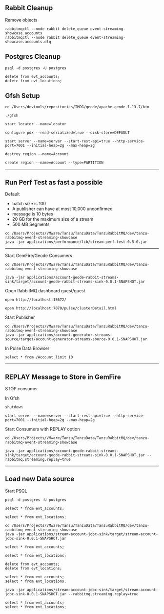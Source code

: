 
## Rabbit Cleanup 

Remove objects


```shell
rabbitmqctl --node rabbit delete_queue event-streaming-showcase.accounts
rabbitmqctl --node rabbit delete_queue event-streaming-showcase.accounts.dlq

```

## Postgres Cleanup

```shell
psql -d postgres -U postgres
```

```shell
delete from evt_accounts;
delete from evt_locations;
```

## Gfsh Setup 

```shell
cd /Users/devtools/repositories/IMDG/geode/apache-geode-1.13.7/bin
```

```shell
./gfsh 
```

```shell
start locator --name=locator
```

```shell
configure pdx --read-serialized=true --disk-store=DEFAULT
```

```shell
start server --name=server --start-rest-api=true --http-service-port=7001 --initial-heap=2g --max-heap=2g
```

```shell
destroy region --name=Account
```

```shell
create region --name=Account --type=PARTITION
```

-------------------

## Run Perf Test as fast a possible

Default

- batch size is 100
- A publisher can have at most 10,000 unconfirmed
- message is 10 bytes
- 20 GB for the maximum size of a stream
- 500 MB Segments

```shell
cd /Users/Projects/VMware/Tanzu/TanzuData/TanzuRabbitMQ/dev/tanzu-rabbitmq-event-streaming-showcase
java -jar applications/performance/lib/stream-perf-test-0.5.0.jar
```

--------------------

Start GemFire/Geode Consumers 

```shell
cd /Users/Projects/VMware/Tanzu/TanzuData/TanzuRabbitMQ/dev/tanzu-rabbitmq-event-streaming-showcase
```
```shell
java -jar applications/account-geode-rabbit-streams-sink/target/account-geode-rabbit-streams-sink-0.0.1-SNAPSHOT.jar
```

Open RabbitMQ dashboard guest/guest
```shell
open http://localhost:15672/
```


```shell
open http://localhost:7070/pulse/clusterDetail.html
```



Start Publisher

```shell
cd /Users/Projects/VMware/Tanzu/TanzuData/TanzuRabbitMQ/dev/tanzu-rabbitmq-event-streaming-showcase
java -jar applications/account-generator-streams-source/target/account-generator-streams-source-0.0.1-SNAPSHOT.jar
```

In Pulse Data Browser

```sqlite-sql
select * from /Account limit 10
```


--------------------------------------
## REPLAY Message to Store in GemFire

STOP consumer


In Gfsh

```shell
shutdown
```

```shell
start server --name=server --start-rest-api=true --http-service-port=7001 --initial-heap=2g --max-heap=2g
```



Start Consumers with REPLAY option

```shell
cd /Users/Projects/VMware/Tanzu/TanzuData/TanzuRabbitMQ/dev/tanzu-rabbitmq-event-streaming-showcase
```
```shell
java -jar applications/account-geode-rabbit-streams-sink/target/account-geode-rabbit-streams-sink-0.0.1-SNAPSHOT.jar --rabbitmq.streaming.replay=true
```



----------------------

## Load new Data source

Start PSQL 

```shell
psql -d postgres -U postgres
```

```shell
select * from evt_accounts;
```
```shell
select * from evt_locations;
```


```shell
cd /Users/Projects/VMware/Tanzu/TanzuData/TanzuRabbitMQ/dev/tanzu-rabbitmq-event-streaming-showcase
java -jar applications/stream-account-jdbc-sink/target/stream-account-jdbc-sink-0.0.1-SNAPSHOT.jar
```


```shell
select * from evt_accounts;
```
```shell
select * from evt_locations;
```


```shell
delete from evt_accounts;
delete from evt_locations;
```

```shell
select * from evt_accounts;
select * from evt_locations;
```

```shell
java -jar applications/stream-account-jdbc-sink/target/stream-account-jdbc-sink-0.0.1-SNAPSHOT.jar --rabbitmq.streaming.replay=true
```

```shell
select * from evt_accounts;
select * from evt_locations;
```
